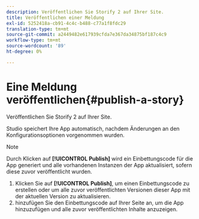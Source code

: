 ```yaml
---
description: Veröffentlichen Sie Storify 2 auf Ihrer Site.
title: Veröffentlichen einer Meldung
exl-id: 5252418a-cb91-4c4c-b488-c77a1f8fdc29
translation-type: tm+mt
source-git-commit: a2449482e617939cfda7e367da34875bf187c4c9
workflow-type: tm+mt
source-wordcount: '89'
ht-degree: 0%

---
```


# Eine Meldung veröffentlichen{#publish-a-story}

Veröffentlichen Sie Storify 2 auf Ihrer Site.

Studio speichert Ihre App automatisch, nachdem Änderungen an den Konfigurationsoptionen vorgenommen wurden.

>[!NOTE]
>
>Durch Klicken auf **[!UICONTROL Publish]** wird ein Einbettungscode für die App generiert und alle vorhandenen Instanzen der App aktualisiert, sofern diese zuvor veröffentlicht wurden.

1. Klicken Sie auf **[!UICONTROL Publish]**, um einen Einbettungscode zu erstellen oder um alle zuvor veröffentlichten Versionen dieser App mit der aktuellen Version zu aktualisieren.
1. hinzufügen Sie den Einbettungscode auf Ihrer Seite an, um die App hinzuzufügen und alle zuvor veröffentlichten Inhalte anzuzeigen.
